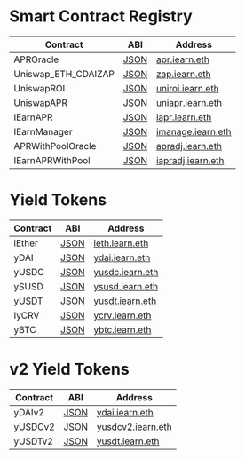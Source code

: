 # Smart Contract Registry

| Contract | ABI | Address |
| -- | -- | -- |
| APROracle | [JSON](https://github.com/iearn-finance/apr-oracle/blob/master/build/contracts/APROracle.json) | [apr.iearn.eth](https://etherscan.io/address/0x97ff4a1b787ade6b94cca95b61f79417c673331d#code) |
| Uniswap_ETH_CDAIZAP | [JSON](https://github.com/iearn-finance/zap/blob/master/build/contracts/UniSwap_ETH_CDAIZap.json) | [zap.iearn.eth](https://etherscan.io/address/0xb82674cfa16bb28d9b70bec830ff24baec6b1337#code) |
| UniswapROI | [JSON](https://github.com/iearn-finance/uniswap-roi/blob/master/build/contracts/UniswapROI.json) | [uniroi.iearn.eth](https://etherscan.io/address/0xd04ca0ae1cd8085438fdd8c22a76246f315c2687#readContract) |
| UniswapAPR | [JSON](https://github.com/iearn-finance/uniswap-roi/blob/master/build/contracts/UniswapAPR.json) | [uniapr.iearn.eth](https://etherscan.io/address/0x4c70D89A4681b2151F56Dc2c3FD751aBb9CE3D95#readContract) |
| IEarnAPR | [JSON](https://github.com/iearn-finance/uniswap-roi/blob/master/build/contracts/IEarnAPR.json) | [iapr.iearn.eth](https://etherscan.io/address/0x9cad8ab10daa9af1a9d2b878541f41b697268eec#readContract) |
| IEarnManager | [JSON](https://github.com/iearn-finance/uniswap-roi/blob/master/build/contracts/IEarnManager.json) | [imanage.iearn.eth](https://etherscan.io/address/0x318135fbd0b40d48fcef431ccdf6c7926450edfb#readContract) |
| APRWithPoolOracle | [JSON](https://github.com/iearn-finance/apr-oracle/blob/master/build/contracts/APRWithPoolOracle.json) | [apradj.iearn.eth](https://etherscan.io/address/0xAE8F37F0e8AD690486bFA2495113d7E94B7a7Ba6#code) |
| IEarnAPRWithPool | [JSON](https://github.com/iearn-finance/uniswap-roi/blob/master/build/contracts/IEarnAPRWithPool.json) | [iapradj.iearn.eth](https://etherscan.io/address/0xcD5F61c392B61F440991DEf98FF6Af07FC6900D4#readContract) |

# Yield Tokens

| Contract | ABI | Address |
| -- | -- | -- |
| iEther | [JSON](https://github.com/iearn-finance/itoken/blob/master/build/contracts/IEther.json) | [ieth.iearn.eth](https://etherscan.io/address/0x9dde7cdd09dbed542fc422d18d89a589fa9fd4c0#code) |
| yDAI | [JSON](https://github.com/iearn-finance/itoken/blob/master/build/contracts/yDAI.json) | [ydai.iearn.eth](https://etherscan.io/address/0x9d25057e62939d3408406975ad75ffe834da4cdd#readContract) |
| yUSDC | [JSON](https://github.com/iearn-finance/itoken/blob/master/build/contracts/yUSDC.json) | [yusdc.iearn.eth](https://etherscan.io/address/0xa2609b2b43ac0f5ebe27deb944d2a399c201e3da) |
| ySUSD | [JSON](https://github.com/iearn-finance/itoken/blob/master/build/contracts/ySUSD.json) | [ysusd.iearn.eth](https://etherscan.io/address/0x36324b8168f960A12a8fD01406C9C78143d41380) |
| yUSDT | [JSON](https://github.com/iearn-finance/itoken/blob/master/build/contracts/yUSDT.json) | [yusdt.iearn.eth](https://etherscan.io/address/0xa1787206d5b1bE0f432C4c4f96Dc4D1257A1Dd14) |
| IyCRV | [JSON](https://github.com/iearn-finance/itoken/blob/master/build/contracts/yCRV.json) | [ycrv.iearn.eth](https://etherscan.io/address/0x9Ce551A9D2B1A4Ec0cc6eB0E0CC12977F6ED306C) |
| yBTC | [JSON](https://github.com/iearn-finance/itoken/blob/master/build/contracts/yBTC.json) | [ybtc.iearn.eth](https://etherscan.io/address/0x04ef8121ad039ff41d10029c91ea1694432514e9#readContract) |

# v2 Yield Tokens

| Contract | ABI | Address |
| -- | -- | -- |
| yDAIv2 | [JSON](https://github.com/iearn-finance/itoken/blob/master/build/contracts/yDAI.json) | [ydai.iearn.eth](https://etherscan.io/address/0xF86D55A3C6d93E77977b5Ece9Ff66E45F98ee982#readContract) |
| yUSDCv2 | [JSON](https://github.com/iearn-finance/itoken/blob/master/build/contracts/yUSDC.json) | [yusdcv2.iearn.eth](https://etherscan.io/address/0xd6aD7a6750A7593E092a9B218d66C0A814a3436e) |
| yUSDTv2 | [JSON](https://github.com/iearn-finance/itoken/blob/master/build/contracts/yUSDT.json) | [yusdt.iearn.eth](https://etherscan.io/address/0x4d96FB44b9c750269e80F2873a11B59F14B66311) |
